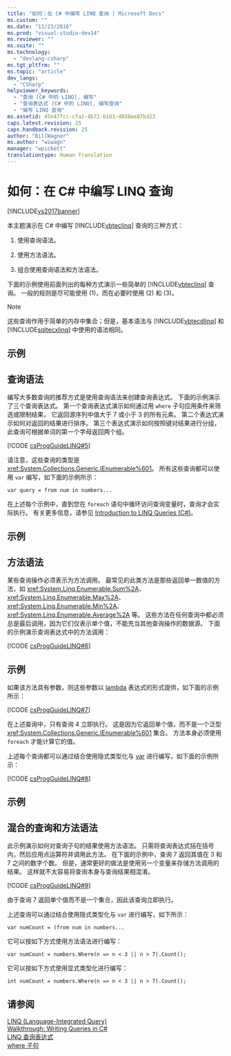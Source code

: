 ```yaml
---
title: "如何：在 C# 中编写 LINQ 查询 | Microsoft Docs"
ms.custom: ""
ms.date: "11/23/2016"
ms.prod: "visual-studio-dev14"
ms.reviewer: ""
ms.suite: ""
ms.technology: 
  - "devlang-csharp"
ms.tgt_pltfrm: ""
ms.topic: "article"
dev_langs: 
  - "CSharp"
helpviewer_keywords: 
  - "查询 [C# 中的 LINQ], 编写"
  - "查询表达式 [C# 中的 LINQ], 编写查询"
  - "编写 LINQ 查询"
ms.assetid: 45e47fcc-cfa1-4b72-b161-d038ae87bd23
caps.latest.revision: 25
caps.handback.revision: 25
author: "BillWagner"
ms.author: "wiwagn"
manager: "wpickett"
translationtype: Human Translation
---
```

# 如何：在 C# 中编写 LINQ 查询
[!INCLUDE[vs2017banner](../../../csharp/includes/vs2017banner.md)]

本主题演示在 C\# 中编写 [!INCLUDE[vbteclinq](../../../csharp/includes/vbteclinq_md.md)] 查询的三种方式：  
  
1.  使用查询语法。  
  
2.  使用方法语法。  
  
3.  组合使用查询语法和方法语法。  
  
 下面的示例使用前面列出的每种方式演示一些简单的 [!INCLUDE[vbteclinq](../../../csharp/includes/vbteclinq_md.md)] 查询。  一般的规则是尽可能使用 \(1\)，而在必要时使用 \(2\) 和 \(3\)。  
  
> [!NOTE]
>  这些查询作用于简单的内存中集合；但是，基本语法与 [!INCLUDE[vbtecdlinq](../../../csharp/includes/vbtecdlinq_md.md)] 和 [!INCLUDE[sqltecxlinq](../../../csharp/programming-guide/concepts/linq/includes/sqltecxlinq_md.md)] 中使用的语法相同。  
  
## 示例  
  
## 查询语法  
 编写大多数查询的推荐方式是使用查询语法来创建查询表达式。  下面的示例演示了三个查询表达式。  第一个查询表达式演示如何通过用 `where` 子句应用条件来筛选或限制结果，  它返回源序列中值大于 7 或小于 3 的所有元素。  第二个表达式演示如何对返回的结果进行排序。  第三个表达式演示如何按照键对结果进行分组，  此查询可根据单词的第一个字母返回两个组。  
  
 [!CODE [csProgGuideLINQ#5](../CodeSnippet/VS_Snippets_VBCSharp/csProgGuideLINQ#5)]  
  
 请注意，这些查询的类型是 <xref:System.Collections.Generic.IEnumerable%601>。  所有这些查询都可以使用 `var` 编写，如下面的示例所示：  
  
 `var query = from num in numbers...`  
  
 在上述每个示例中，直到您在 `foreach` 语句中循环访问查询变量时，查询才会实际执行。  有关更多信息，请参见 [Introduction to LINQ Queries \(C\#\)](../../../csharp/programming-guide/concepts/linq/introduction-to-linq-queries.md)。  
  
## 示例  
  
## 方法语法  
 某些查询操作必须表示为方法调用。  最常见的此类方法是那些返回单一数值的方法，如 <xref:System.Linq.Enumerable.Sum%2A>、<xref:System.Linq.Enumerable.Max%2A>、<xref:System.Linq.Enumerable.Min%2A>、<xref:System.Linq.Enumerable.Average%2A> 等。  这些方法在任何查询中都必须总是最后调用，因为它们仅表示单个值，不能充当其他查询操作的数据源。  下面的示例演示查询表达式中的方法调用：  
  
 [!CODE [csProgGuideLINQ#6](../CodeSnippet/VS_Snippets_VBCSharp/csProgGuideLINQ#6)]  
  
## 示例  
 如果该方法具有参数，则这些参数以 [lambda](../../../csharp/programming-guide/statements-expressions-operators/lambda-expressions.md) 表达式的形式提供，如下面的示例所示：  
  
 [!CODE [csProgGuideLINQ#7](../CodeSnippet/VS_Snippets_VBCSharp/csProgGuideLINQ#7)]  
  
 在上述查询中，只有查询 4 立即执行。  这是因为它返回单个值，而不是一个泛型 <xref:System.Collections.Generic.IEnumerable%601> 集合。  方法本身必须使用 `foreach` 才能计算它的值。  
  
 上述每个查询都可以通过结合使用隐式类型化与 [var](../../../csharp/language-reference/keywords/var.md) 进行编写，如下面的示例所示：  
  
 [!CODE [csProgGuideLINQ#8](../CodeSnippet/VS_Snippets_VBCSharp/csProgGuideLINQ#8)]  
  
## 示例  
  
## 混合的查询和方法语法  
 此示例演示如何对查询子句的结果使用方法语法。  只需将查询表达式括在括号内，然后应用点运算符并调用此方法。  在下面的示例中，查询 7 返回其值在 3 和 7 之间的数字个数。  但是，通常更好的做法是使用另一个变量来存储方法调用的结果。  这样就不太容易将查询本身与查询结果相混淆。  
  
 [!CODE [csProgGuideLINQ#9](../CodeSnippet/VS_Snippets_VBCSharp/csProgGuideLINQ#9)]  
  
 由于查询 7 返回单个值而不是一个集合，因此该查询立即执行。  
  
 上述查询可以通过结合使用隐式类型化与 `var` 进行编写，如下所示：  
  
```  
var numCount = (from num in numbers...  
```  
  
 它可以按如下方式使用方法语法进行编写：  
  
```  
var numCount = numbers.Where(n => n < 3 || n > 7).Count();  
```  
  
 它可以按如下方式使用显式类型化进行编写：  
  
```  
int numCount = numbers.Where(n => n < 3 || n > 7).Count();  
```  
  
## 请参阅  
 [LINQ \(Language\-Integrated Query\)](../Topic/LINQ%20\(Language-Integrated%20Query\).md)   
 [Walkthrough: Writing Queries in C\#](../../../csharp/programming-guide/concepts/linq/walkthrough-writing-queries-linq.md)   
 [LINQ 查询表达式](../../../csharp/programming-guide/linq-query-expressions/index.md)   
 [where 子句](../../../csharp/language-reference/keywords/where-clause.md)